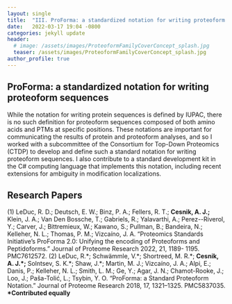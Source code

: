 ```yaml
---
layout: single
title:  "III. ProForma: a standardized notation for writing proteoform sequences"
date:   2022-03-17 19:04 -0800
categories: jekyll update
header:
  # image: /assets/images/ProteoformFamilyCoverConcept_splash.jpg
  teaser: /assets/images/ProteoformFamilyCoverConcept_splash.jpg
author_profile: true
---
```


## ProForma: a standardized notation for writing proteoform sequences
While the notation for writing protein sequences is defined by IUPAC, there is no such definition for proteoform sequences composed of both amino acids and PTMs at specific positions. These notations are important for communicating the results of protein and proteoform analyses, and so I worked with a subcommittee of the Consortium for Top-Down Proteomics (CTDP) to develop and define such a standard notation for writing proteoform sequences. I also contribute to a standard development kit in the C# computing language that implements this notation, including recent extensions for ambiguity in modification localizations.

## Research Papers
(1) LeDuc, R. D.; Deutsch, E. W.; Binz, P. A.; Fellers, R. T.; **Cesnik, A. J.;** Klein, J. A.; Van Den Bossche, T.; Gabriels, R.; Yalavarthi, A.; Perez--Riverol, Y.; Carver, J.; Bittremieux, W.; Kawano, S.; Pullman, B.; Bandeira, N.; Kelleher, N. L.; Thomas, P. M.; Vizcaíno, J. A. “Proteomics Standards Initiative’s ProForma 2.0: Unifying the encoding of Proteoforms and Peptidoforms.” Journal of Proteome Research 2022, 21, 1189- 1195. PMC7612572.
(2) LeDuc, R.\*; Schwämmle, V.\*; Shortreed, M. R.\*; **Cesnik, A. J.\*;** Solntsev, S. K.\*; Shaw, J.\*; Martin, M. J.; Vizcaíno, J. A.; Alpi, E.; Danis, P.; Kelleher, N. L.; Smith, L. M.; Ge, Y.; Agar, J. N.; Chamot-Rooke, J.; Loo, J.; Paša-Tolić, L.; Tsybin, Y. O. “ProForma: a Standard Proteoform Notation.” Journal of Proteome Research 2018, 17, 1321–1325. PMC5837035. **\*Contributed equally**